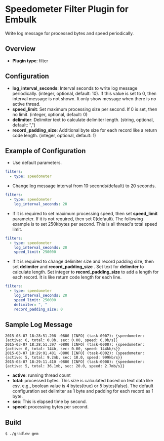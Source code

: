 # Speedometer Filter Plugin for Embulk

Write log message for processed bytes and speed periodically.

## Overview

- **Plugin type**: filter

## Configuration

- **log_interval_seconds**: Interval seconds to write log message periodically. (integer, optional, default: 10). If this value is set to 0, then interval message is not shown. It only show message when there is no active thread.
- **speed_limit**: Set maximum processing size per second. If 0 is set, then no limit. (integer, optional, default: 0)
- **delimiter**: Delimiter text to calculate delimiter length. (string, optional, default: ",")
- **record_padding_size**: Additional byte size for each record like a return code length. (integer, optional, default: 1)

## Example of Configuration

- Use default parameters.

```yaml
filters:
  - type: speedometer
```

- Change log message interval from 10 seconds(default) to 20 seconds.

```yaml
filters:
  - type: speedometer
    log_interval_seconds: 20
```

- If it is required to set maximum processing speed, then set **speed_limit** parameter. If it is not required, then set 0(default). The following example is to set 250kbytes per second. This is all thread's total speed limit.

```yaml
filters:
  - type: speedometer
    log_interval_seconds: 20
    speed_limit: 250000
```

- If it is required to change delimiter size and record padding size, then set **delimiter** and **record_padding_size** . Set text for **delimiter** to calculate length. Set integer to **record_padding_size** to add a length for each record. It is like return code length for each line.

```yaml
filters:
  - type: speedometer
    log_interval_seconds: 20
    speed_limit: 250000
    delimiter: ", "
    record_padding_size: 0
```

## Sample Log Message

```
2015-03-07 18:28:51.208 -0800 [INFO] (task-0007): {speedometer: {active: 0, total: 0.0b, sec: 0.00, speed: 0.0b/s}}
2015-03-07 18:28:51.397 -0800 [INFO] (task-0000): {speedometer: {active: 0, total: 144b, sec: 0.00, speed: 144kb/s}}
2015-03-07 18:29:01.401 -0800 [INFO] (task-0002): {speedometer: {active: 5, total: 9.2mb, sec: 10.0, speed: 999kb/s}}
2015-03-07 18:29:11.410 -0800 [INFO] (task-0008): {speedometer: {active: 5, total: 36.1mb, sec: 20.0, speed: 2.7mb/s}}
```

- **active**: running thread count
- **total**: processed bytes. This size is calculated based on text data like csv. e.g., boolean value is 4 bytes(true) or 5 bytes(false). The default configuration set delimiter as 1 byte and padding for each record as 1 byte.
- **sec**: This is elapsed time by second.
- **speed**: processing bytes per second.

## Build

```
$ ./gradlew gem
```


